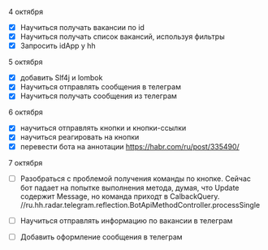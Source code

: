 4 октября
- [x] Научиться получать вакансии по id
- [x] Научиться получать список вакансий, используя фильтры
- [x] Запросить idApp у hh

5 октября
- [x] добавить Slf4j и lombok
- [x] Научиться отправлять сообщения в телеграм
- [x] Научиться получать сообщения из телеграм

6 октября
- [x] научиться отправлять кнопки и кнопки-ссылки
- [x] научиться реагировать на кнопки
- [x] перевести бота на аннотации https://habr.com/ru/post/335490/

7 октября
- [ ] Разобраться с проблемой получения команды по кнопке. Сейчас бот падает на попытке выполнения метода, думая, что Update содержит Message, но команда приходт в CalbackQuery. //ru.hh.radar.telegram.reflection.BotApiMethodController.processSingle
- [ ] Научиться отправлять информацию по вакансии в телеграм
- [ ] Добавить оформление сообщения в телеграм

